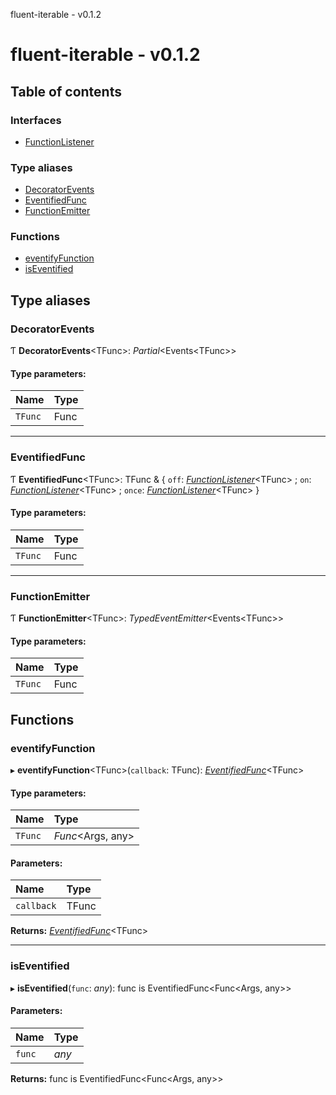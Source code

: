 fluent-iterable - v0.1.2

# fluent-iterable - v0.1.2

## Table of contents

### Interfaces

- [FunctionListener](interfaces/functionlistener.md)

### Type aliases

- [DecoratorEvents](README.md#decoratorevents)
- [EventifiedFunc](README.md#eventifiedfunc)
- [FunctionEmitter](README.md#functionemitter)

### Functions

- [eventifyFunction](README.md#eventifyfunction)
- [isEventified](README.md#iseventified)

## Type aliases

### DecoratorEvents

Ƭ **DecoratorEvents**<TFunc\>: *Partial*<Events<TFunc\>\>

#### Type parameters:

Name | Type |
:------ | :------ |
`TFunc` | Func |

___

### EventifiedFunc

Ƭ **EventifiedFunc**<TFunc\>: TFunc & { `off`: [*FunctionListener*](interfaces/functionlistener.md)<TFunc\> ; `on`: [*FunctionListener*](interfaces/functionlistener.md)<TFunc\> ; `once`: [*FunctionListener*](interfaces/functionlistener.md)<TFunc\>  }

#### Type parameters:

Name | Type |
:------ | :------ |
`TFunc` | Func |

___

### FunctionEmitter

Ƭ **FunctionEmitter**<TFunc\>: *TypedEventEmitter*<Events<TFunc\>\>

#### Type parameters:

Name | Type |
:------ | :------ |
`TFunc` | Func |

## Functions

### eventifyFunction

▸ **eventifyFunction**<TFunc\>(`callback`: TFunc): [*EventifiedFunc*](README.md#eventifiedfunc)<TFunc\>

#### Type parameters:

Name | Type |
:------ | :------ |
`TFunc` | *Func*<Args, any\> |

#### Parameters:

Name | Type |
:------ | :------ |
`callback` | TFunc |

**Returns:** [*EventifiedFunc*](README.md#eventifiedfunc)<TFunc\>

___

### isEventified

▸ **isEventified**(`func`: *any*): func is EventifiedFunc<Func<Args, any\>\>

#### Parameters:

Name | Type |
:------ | :------ |
`func` | *any* |

**Returns:** func is EventifiedFunc<Func<Args, any\>\>
